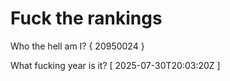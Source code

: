 # Fuck the rankings

Who the hell am I?
{ 20950024 }

What fucking year is it?
[ 2025-07-30T20:03:20Z ]
